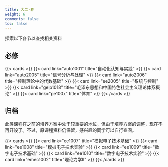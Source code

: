 ```yaml
---
title: 大二·春
weight: 6
comments: false
toc: false
---
```

探索以下各节以查找相关资料
## 必修
<!--more-->
{{< cards >}}
{{< card link="auto1001" title="自动化认知与实践" >}}
{{< card link="auto2005" title="信号分析与处理" >}}
{{< card link="auto2006" title="控制理论中的代数基础" >}}
{{< card link="ee2005" title="系统与控制" >}}
{{< card link="geip1018" title="毛泽东思想和中国特色社会主义理论体系概论" >}}
{{< card link="pe100x" title="体育" >}}
{{< /cards >}}
## 归档
此类课程在之前的培养方案中处于较重要的地位，但由于培养方案的调整，现在不再开设了。不过，原课程资料仍保留，感兴趣的同学可以自行查阅。
<!--more-->
{{< cards >}}
{{< card link="ee1007" title="模拟电子技术基础" >}}
{{< card link="ee1008" title="模拟电子技术实验" >}}
{{< card link="ee1009" title="数字电子技术基础" >}}
{{< card link="ee1010" title="数字电子技术实验" >}}
{{< card link="emec1002" title="理论力学Ⅱ" >}}
{{< /cards >}}
